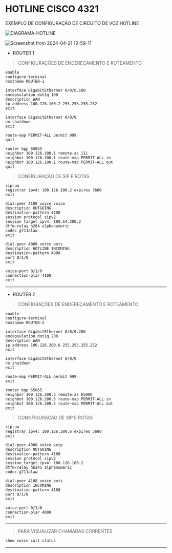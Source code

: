 # HOTLINE CISCO 4321
EXEMPLO DE CONFIGURAÇÃO DE CIRCUITO DE VOZ HOTLINE

![DIAGRAMA-HOTLINE](https://github.com/Lucasolizz/HOTLINE-CISCO_4321/assets/90730521/7f70777e-cfe5-40a4-b493-d975d531c518)

![Screenshot from 2024-04-21 12-59-11](https://github.com/Lucasolizz/HOTLINE-CISCO_4321/assets/90730521/62efac6b-cf56-4a6d-a232-b62a5f1c211e)

- ROUTER 1
> CONFIGURAÇÕES DE ENDEREÇAMENTO E ROTEAMENTO

 
```
enable
configure-terminal
hostname ROUTER-1

interface GigabitEthernet 0/0/0.100
encapsulation dot1q 100
description WAN
ip address 100.126.100.2 255.255.255.252
exit

interface GigabitEthernet 0/0/0
no shutdown
exit

route-map PERMIT-ALL permit 999
quit

router bgp 65055
neighbor 100.126.100.1 remote-as 111
neighbor 100.126.100.1 route-map PERMIT-ALL in
neighbor 100.126.100.1 route-map PERMIT-ALL out 
quit
```
> CONFIGURAÇÃO DE SIP E ROTAS

```
sip-ua
registrar ipv4: 100.126.100.2 expires 3600
exit

dial-peer 4108 voice voice
description OUTGOING
destination-pattern 4108
session protocol sipv2
session target ipv4: 100.64.200.2
dtfm-relay h264 alphanumeric
codec g711alaw
exit

dial-peer 4008 voice pots
description HOTLINE INCOMING
destination-pattern 4008
port 0/1/0
exit

voice-port 0/1/0
connection-plar 4108
exit
```
---

- ROUTER 2
> CONFIGRAÇÕES DE ENDEREÇAMENTO E ROTEAMENTO

```
enable
configure-terminal
hostname ROUTER-2

interface GigabitEthernet 0/0/0.200
encapsulation dot1q 200
description WAN
ip address 100.126.200.6 255.255.255.252
exit

interface GigabitEthernet 0/0/0
no shutdown
exit

route-map PERMIT-ALL permit 999
exit

router bgp 65055
neighbor 100.126.200.5 remote-as 65000
neighbot 100.126.200.5 route-map PERMIT-ALL in
neighbot 100.126.200.5 route-map PERMIT-ALL out
exit

```
> CONNFIGURAÇÃO DE SIP E ROTAS

```
sip-ua
registrar ipv4: 100.126.200.6 expires 3600
exit

dial-peer 4008 voice voip
description OUTGOING
destination-pattern 4108
session protocol sipv2
session target ipv4: 100.126.100.2
dtfm-relay hh245 alphanumeric
codec g711alaw

dial-peer 4108 voice pots
description INCOMING
destination pattern 4108
port 0/1/0
exit

voice-port 0/1/0
connection-plar 4008
exit
```

---

> PARA VISUALIZAR CHAMADAS CORRENTES

```
show voice call status
```
---